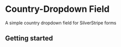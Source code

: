 # Country-Dropdown Field

A simple country dropdown field for SilverStripe forms

## Getting started
